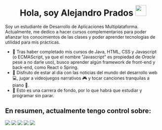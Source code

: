 <h1 align="center"><b>Hola, soy Alejandro Prados </b><img src="https://media.giphy.com/media/hvRJCLFzcasrR4ia7z/giphy.gif" width="35"></h1>
<!--  -->

Soy un estudiante de Desarrollo de Aplicaciones Multiplataforma. Actualmente, me dedico a hacer cursos complementarios para poder afianzar los conocimientos de las clases y poder aprender tecnologías de utilidad para mis prácticas. 
- 🫎 Tras haber completado mis cursos de Java, HTML, CSS y Javascript (o ECMAScript, ya que el nombre "Javascript" es propiedad de *Oracle* pese a no darle uso), busco aprender algún framework de front-end y back-end, como React o Spring.
- 🦉 Disfruto de estar al día con las noticias del mundo del desarrollo web 💻, jugar a videojuegos narrativos 🎮 y tocar canciones tranquilas a piano 🎹.
- 🐗 Esto es una carrera de fondo, por lo que habrá que estudiar y programar sin parar.

## En resumen, actualmente tengo control sobre:
<span> 
  <img src="https://img.shields.io/badge/HTML5-E34F26?style=for-the-badge&logo=html5&logoColor=white">
  <img src="https://img.shields.io/badge/CSS3-1572B6?style=for-the-badge&logo=css3&logoColor=white">
  <img src="https://img.shields.io/badge/JavaScript-F7DF1E?style=for-the-badge&logo=javascript&logoColor=black">
  <img src="https://img.shields.io/badge/Java-ED8B00?style=for-the-badge&logo=java&logoColor=white">
  <img src="https://img.shields.io/badge/Git-F05032?style=for-the-badge&logo=git&logoColor=white">
